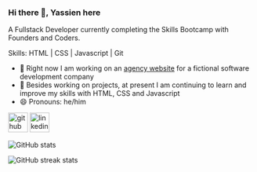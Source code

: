 ### Hi there 👋, Yassien here
A Fullstack Developer currently completing the Skills Bootcamp with Founders and Coders.

Skills: HTML | CSS | Javascript | Git

- 🔭 Right now I am working on an [agency website](https://fac25.github.io/week2-markup-Suraj-Yassien/) for a fictional software development company 
- 🌱 Besides working on projects, at present I am continuing to learn and improve my skills with HTML, CSS and Javascript 
- 😄 Pronouns: he/him 


[<img src='https://cdn.jsdelivr.net/npm/simple-icons@3.0.1/icons/github.svg' alt='github' height='40'>](https://github.com/yassienAbdillahi)  [<img src='https://cdn.jsdelivr.net/npm/simple-icons@3.0.1/icons/linkedin.svg' alt='linkedin' height='40'>](https://www.linkedin.com/in/yassien-abdillahi/)  

![GitHub stats](https://github-readme-stats.vercel.app/api?username=yassienAbdillahi&show_icons=true&count_private=true)  

![GitHub streak stats](https://github-readme-streak-stats.herokuapp.com/?user=yassienAbdillahi)  

